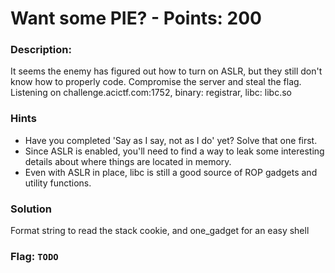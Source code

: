 # Want some PIE? - Points: 200

### Description:

It seems the enemy has figured out how to turn on ASLR, but they still don't know how to properly code. Compromise the server and steal the flag. Listening on challenge.acictf.com:1752, binary: registrar, libc: libc.so

### Hints

 - Have you completed 'Say as I say, not as I do' yet? Solve that one first.
 - Since ASLR is enabled, you'll need to find a way to leak some interesting details about where things are located in memory.
 - Even with ASLR in place, libc is still a good source of ROP gadgets and utility functions.

### Solution

Format string to read the stack cookie, and one_gadget for an easy shell

### Flag: `TODO`
